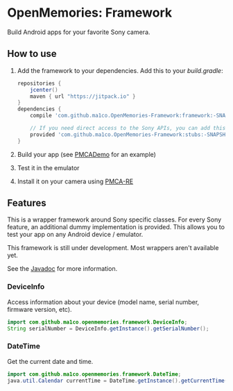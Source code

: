 # OpenMemories: Framework #
Build Android apps for your favorite Sony camera.

## How to use ##
1. Add the framework to your dependencies. Add this to your *build.gradle*:

    ```gradle
    repositories {
        jcenter()
        maven { url "https://jitpack.io" }
    }
    dependencies {
        compile 'com.github.ma1co.OpenMemories-Framework:framework:-SNAPSHOT'

        // If you need direct access to the Sony APIs, you can add this line, too:
        provided 'com.github.ma1co.OpenMemories-Framework:stubs:-SNAPSHOT'
    }
    ```

2. Build your app (see [PMCADemo](https://github.com/ma1co/PMCADemo) for an example)
3. Test it in the emulator
4. Install it on your camera using [PMCA-RE](https://github.com/ma1co/Sony-PMCA-RE)

## Features ##
This is a wrapper framework around Sony specific classes. For every Sony feature, an additional dummy implementation is provided. This allows you to test your app on any Android device / emulator.

This framework is still under development. Most wrappers aren't available yet.

See the [Javadoc](https://jitpack.io/com/github/ma1co/OpenMemories-Framework/framework/-SNAPSHOT/javadoc/) for more information.

### DeviceInfo ###
Access information about your device (model name, serial number, firmware version, etc).

```java
import com.github.ma1co.openmemories.framework.DeviceInfo;
String serialNumber = DeviceInfo.getInstance().getSerialNumber();
```

### DateTime ###
Get the current date and time.

```java
import com.github.ma1co.openmemories.framework.DateTime;
java.util.Calendar currentTime = DateTime.getInstance().getCurrentTime();
```
